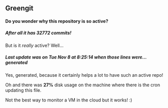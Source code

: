 ## Greengit

#### Do you wonder why this repository is so active?

##### After all it has 32772 commits!

But is it *really* active? Well...

##### Last update was on Tue Nov 8 at 8:25:14 when those lines were... generated

Yes, generated, because it certainly helps a lot to have such an active repo!

Oh and there was **27%** disk usage on the machine
where there is the cron updating this file.

Not the best way to monitor a VM in the cloud but it works! :)
